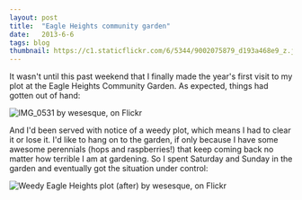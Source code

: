 ```yaml
---
layout: post
title:  "Eagle Heights community garden"
date:   2013-6-6
tags: blog
thumbnail: https://c1.staticflickr.com/6/5344/9002075879_d193a468e9_z.jpg
---
```


It wasn't until this past weekend that I finally made the year's first visit to my plot at the Eagle Heights Community Garden. As expected, things had gotten out of hand:

![IMG_0531 by wesesque, on Flickr](https://c1.staticflickr.com/6/5344/9002075879_d193a468e9_z.jpg)

And I'd been served with notice of a weedy plot, which means I had to clear it or lose it. I'd like to hang on to the garden, if only because I have some awesome perennials (hops and raspberries!) that keep coming back no matter how terrible I am at gardening. So I spent Saturday and Sunday in the garden and eventually got the situation under control:

![Weedy Eagle Heights plot (after) by wesesque, on Flickr](https://c1.staticflickr.com/4/3815/8950971989_28d7eab0d1_z.jpg)

